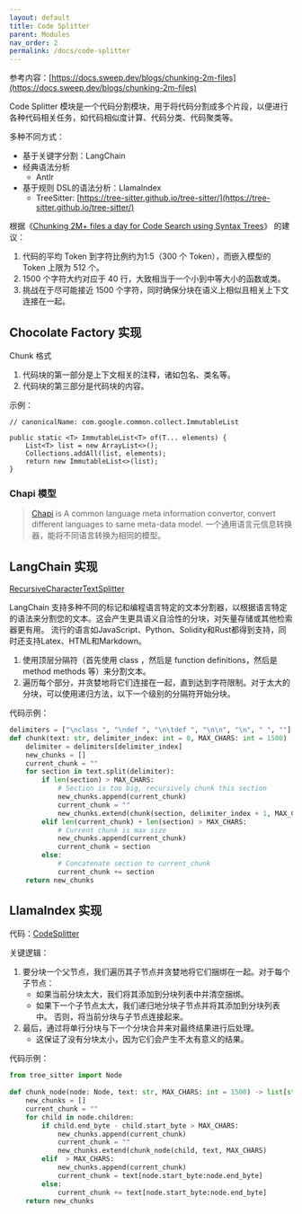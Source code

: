 ```yaml
---
layout: default
title: Code Splitter
parent: Modules
nav_order: 2
permalink: /docs/code-splitter
---
```


参考内容：[https://docs.sweep.dev/blogs/chunking-2m-files](https://docs.sweep.dev/blogs/chunking-2m-files)

Code Splitter 模块是一个代码分割模块，用于将代码分割成多个片段，以便进行各种代码相关任务，如代码相似度计算、代码分类、代码聚类等。

多种不同方式：

- 基于关键字分割：LangChain
- 经典语法分析
    - Antlr
- 基于规则 DSL的语法分析：LlamaIndex
    - TreeSitter: [https://tree-sitter.github.io/tree-sitter/](https://tree-sitter.github.io/tree-sitter/)

根据《[Chunking 2M+ files a day for Code Search using Syntax Trees](https://docs.sweep.dev/blogs/chunking-2m-files)》 的建议：

1. 代码的平均 Token 到字符比例约为1:5（300 个 Token），而嵌入模型的 Token 上限为 512 个。
2. 1500 个字符大约对应于 40 行，大致相当于一个小到中等大小的函数或类。
3. 挑战在于尽可能接近 1500 个字符，同时确保分块在语义上相似且相关上下文连接在一起。

## Chocolate Factory 实现

Chunk 格式

1. 代码块的第一部分是上下文相关的注释，诸如包名、类名等。
2. 代码块的第三部分是代码块的内容。

示例：

```chunk
// canonicalName: com.google.common.collect.ImmutableList

public static <T> ImmutableList<T> of(T... elements) {
    List<T> list = new ArrayList<>();
    Collections.addAll(list, elements);
    return new ImmutableList<>(list);
}
```

### Chapi 模型

> [Chapi](https://github.com/modernizing/chapi) is A common language meta information convertor, convert different
> languages to same meta-data model. 一个通用语言元信息转换器，能将不同语言转换为相同的模型。

## LangChain 实现

[RecursiveCharacterTextSplitter](https://js.langchain.com/docs/modules/data_connection/document_transformers/text_splitters/code_splitter)

LangChain 支持多种不同的标记和编程语言特定的文本分割器，以根据语言特定的语法来分割您的文本。这会产生更具语义自洽性的分块，对矢量存储或其他检索器更有用。
流行的语言如JavaScript、Python、Solidity和Rust都得到支持，同时还支持Latex、HTML和Markdown。

1. 使用顶层分隔符（首先使用 class ，然后是 function definitions，然后是 method methods 等）来分割文本。 
2. 遍历每个部分，并贪婪地将它们连接在一起，直到达到字符限制。对于太大的分块，可以使用递归方法，以下一个级别的分隔符开始分块。

代码示例：

```python
delimiters = ["\nclass ", "\ndef ", "\n\tdef ", "\n\n", "\n", " ", ""]
def chunk(text: str, delimiter_index: int = 0, MAX_CHARS: int = 1500) -> list[str]:
	delimiter = delimiters[delimiter_index]
	new_chunks = []
	current_chunk = ""
	for section in text.split(delimiter):
		if len(section) > MAX_CHARS:
			# Section is too big, recursively chunk this section
			new_chunks.append(current_chunk)
			current_chunk = ""
			new_chunks.extend(chunk(section, delimiter_index + 1, MAX_CHARS)
		elif len(current_chunk) + len(section) > MAX_CHARS:
			# Current chunk is max size
			new_chunks.append(current_chunk)
			current_chunk = section
		else:
			# Concatenate section to current_chunk
			current_chunk += section
	return new_chunks
```

## LlamaIndex 实现

代码：[CodeSplitter](https://github.com/jerryjliu/llama_index/blob/main/llama_index/text_splitter/code_splitter.py)

关键逻辑：

1. 要分块一个父节点，我们遍历其子节点并贪婪地将它们捆绑在一起。对于每个子节点： 
   - 如果当前分块太大，我们将其添加到分块列表中并清空捆绑。 
   - 如果下一个子节点太大，我们递归地分块子节点并将其添加到分块列表中。 否则，将当前分块与子节点连接起来。
2. 最后，通过将单行分块与下一个分块合并来对最终结果进行后处理。 
   - 这保证了没有分块太小，因为它们会产生不太有意义的结果。

代码示例：

```python
from tree_sitter import Node
 
def chunk_node(node: Node, text: str, MAX_CHARS: int = 1500) -> list[str]:
	new_chunks = []
	current_chunk = ""
	for child in node.children:
		if child.end_byte - child.start_byte > MAX_CHARS:
			new_chunks.append(current_chunk)
			current_chunk = ""
			new_chunks.extend(chunk_node(child, text, MAX_CHARS)
		elif  > MAX_CHARS:
			new_chunks.append(current_chunk)
			current_chunk = text[node.start_byte:node.end_byte]
		else:
			current_chunk += text[node.start_byte:node.end_byte]
	return new_chunks
```

